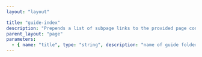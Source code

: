 ```yaml
---
layout: "layout"

title: "guide-index"
description: "Prepends a list of subpage links to the provided page content. Useful as an index for guide folders.\n\nPage content is expected in Markdown format."
parent_layout: "page"
parameters:
  - { name: "title", type: "string", description: "name of guide folder" }
---
```

